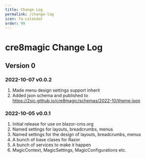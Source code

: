 ```yaml
---
title: Change Log
permalink: /change-log
icon: fa-calendar
order: 99
---
```


# cre8magic Change Log

## Version 0

### 2022-10-07 v0.0.2

1. Made menu design settings support inherit
1. Added json schema and published to https://2sic.github.io/cre8magic/schemas/2022-10/theme.json

### 2022-10-05 v0.0.1

1. Initial release for use on blazor-cms.org
1. Named settings for layouts, breadcrumbs, menus
1. Named settings for the design of layouts, breadcrumbs, menus
1. A bunch of base clases for Razor
1. A bunch of services to make it happen
1. MagicContext, MagicSettings, MagicConfigurations etc.
